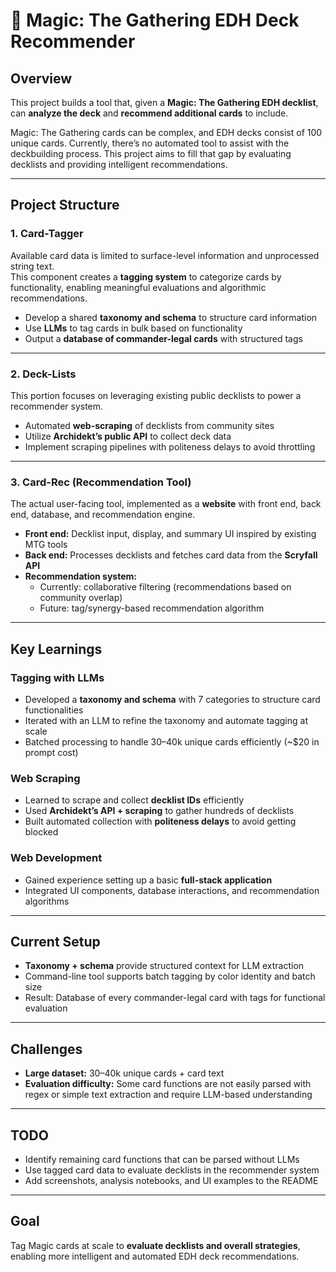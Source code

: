 # 🧙 Magic: The Gathering EDH Deck Recommender

## Overview  
This project builds a tool that, given a **Magic: The Gathering EDH decklist**, can **analyze the deck** and **recommend additional cards** to include.  

Magic: The Gathering cards can be complex, and EDH decks consist of 100 unique cards. Currently, there’s no automated tool to assist with the deckbuilding process. This project aims to fill that gap by evaluating decklists and providing intelligent recommendations.

---

## Project Structure

### 1. Card-Tagger  
Available card data is limited to surface-level information and unprocessed string text.  
This component creates a **tagging system** to categorize cards by functionality, enabling meaningful evaluations and algorithmic recommendations.

- Develop a shared **taxonomy and schema** to structure card information  
- Use **LLMs** to tag cards in bulk based on functionality  
- Output a **database of commander-legal cards** with structured tags

---

### 2. Deck-Lists  
This portion focuses on leveraging existing public decklists to power a recommender system.

- Automated **web-scraping** of decklists from community sites  
- Utilize **Archidekt’s public API** to collect deck data  
- Implement scraping pipelines with politeness delays to avoid throttling

---

### 3. Card-Rec (Recommendation Tool)  
The actual user-facing tool, implemented as a **website** with front end, back end, database, and recommendation engine.

- **Front end:** Decklist input, display, and summary UI inspired by existing MTG tools  
- **Back end:** Processes decklists and fetches card data from the **Scryfall API**  
- **Recommendation system:**  
  - Currently: collaborative filtering (recommendations based on community overlap)  
  - Future: tag/synergy-based recommendation algorithm

---

## Key Learnings

### Tagging with LLMs
- Developed a **taxonomy and schema** with 7 categories to structure card functionalities  
- Iterated with an LLM to refine the taxonomy and automate tagging at scale  
- Batched processing to handle 30–40k unique cards efficiently (~$20 in prompt cost)

### Web Scraping
- Learned to scrape and collect **decklist IDs** efficiently  
- Used **Archidekt’s API + scraping** to gather hundreds of decklists  
- Built automated collection with **politeness delays** to avoid getting blocked

### Web Development
- Gained experience setting up a basic **full-stack application**  
- Integrated UI components, database interactions, and recommendation algorithms

---

## Current Setup
- **Taxonomy + schema** provide structured context for LLM extraction  
- Command-line tool supports batch tagging by color identity and batch size  
- Result: Database of every commander-legal card with tags for functional evaluation

---

## Challenges
- **Large dataset:** 30–40k unique cards + card text  
- **Evaluation difficulty:** Some card functions are not easily parsed with regex or simple text extraction and require LLM-based understanding

---

## TODO
- Identify remaining card functions that can be parsed without LLMs  
- Use tagged card data to evaluate decklists in the recommender system  
- Add screenshots, analysis notebooks, and UI examples to the README

---

## Goal  
Tag Magic cards at scale to **evaluate decklists and overall strategies**, enabling more intelligent and automated EDH deck recommendations.

